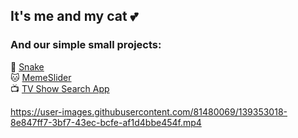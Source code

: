 ## It's me and my cat 💕

### And our simple small projects:
🐍 [Snake](https://junesnake.netlify.app)  
🐱 [MemeSlider](https://randomspells.github.io/cssMemSlider/cssMemSlider/index.html)  
📺 [TV Show Search App](https://junetvsearch.netlify.app)  

https://user-images.githubusercontent.com/81480069/139353018-8e847ff7-3bf7-43ec-bcfe-af1d4bbe454f.mp4
